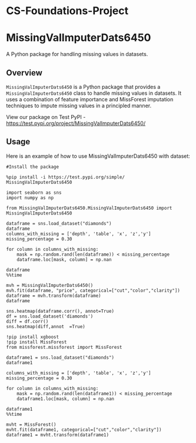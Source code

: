 # CS-Foundations-Project

# MissingValImputerDats6450

A Python package for handling missing values in datasets.

## Overview

`MissingValImputerDats6450` is a Python package that provides a `MissingValImputerDats6450` class to handle missing values in datasets. It uses a combination of feature importance and MissForest imputation techniques to impute missing values in a principled manner.

View our package on Test PyPI - https://test.pypi.org/project/MissingValImputerDats6450/

## Usage
Here is an example of how to use MissingValImputerDats6450 with dataset:
```
#Install the package

%pip install -i https://test.pypi.org/simple/ MissingValImputerDats6450

import seaborn as sns
import numpy as np

from MissingValImputerDats6450.MissingValImputerDats6450 import MissingValImputerDats6450

dataframe = sns.load_dataset("diamonds")
dataframe
columns_with_missing = ['depth', 'table', 'x', 'z','y']
missing_percentage = 0.30

for column in columns_with_missing:
    mask = np.random.rand(len(dataframe)) < missing_percentage
    dataframe.loc[mask, column] = np.nan

dataframe
%%time

mvh = MissingValImputerDats6450()
mvh.fit(dataframe, "price", categorical=["cut","color","clarity"])
dataframe = mvh.transform(dataframe)
dataframe

sns.heatmap(dataframe.corr(), annot=True)
df = sns.load_dataset('diamonds')
diff = df.corr()
sns.heatmap(diff,annot  =True)

!pip install xgboost
!pip install MissForest
from missforest.missforest import MissForest

dataframe1 = sns.load_dataset("diamonds")
dataframe1

columns_with_missing = ['depth', 'table', 'x', 'z','y']
missing_percentage = 0.30

for column in columns_with_missing:
    mask = np.random.rand(len(dataframe1)) < missing_percentage
    dataframe1.loc[mask, column] = np.nan

dataframe1
%%time

mvht = MissForest()
mvht.fit(dataframe1, categorical=["cut","color","clarity"])
dataframe1 = mvht.transform(dataframe1)
```
